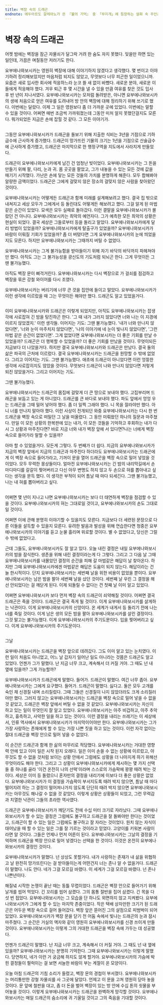 ```yaml
---
title: 벽장 속의 드래곤
endnote: 에두아르도 갈레아노가 쓴 『불의 기억』 중 「무지개」에 등장하는 설화 속 주인공이다. 난쟁이들의 습격을 받아 머리만 남은 요부에나와보시카는 무지개가 되기로 결정했다.
---
```


# 벽장 속의 드래곤

어젯 밤에는 벽장을 잠근 자물쇠가 달그락 거려 한 숨도 자지 못했다. 잊을만 하면 있는 일인데, 가끔은 며칠동안 저러기도 한다.

요부에나와보시카는 영원히 벽장에 대해 이야기하지 않겠다고 생각했다. 몇 번이고 이야기하려 정리해보았지만 마음처럼 되지도 않았고, 무엇보다 너무 피곤한 일이었으니까. 요즘은 새로 입사한 회사에 적응하느라 눈코 뜰 새 없이 바빴다. 새로운 분야, 새로운 이들에게 적응해야 했다. 겨우 퇴근 후 몇 시간을 낼 수 있을 만큼 여유를 찾은 것도 입사 후 반 년이 지나서였다. 요부에나와보시카는 모처럼 돌려받은, 아니면 요부에나와보시카의 생에 처음으로 얻은 여유를 도려내어 방 안의 벽장에 대해 정리하기 위해 쓰기로 했다. 이번에는 달랐다. 이제 그 일은 영원보다 좀 더 가까운 곳에 있었다. 이번에는 말할 수 있을 것이다. 어쩌면 매번 조금씩 가까워졌는데 그동안 미처 알지 못했던걸지도 모른다. 뭐가되었든 지금은 손에 잡힐 것 같다. 그 모든 이야기가.

##

그동안 요부에나와보시카가 드래곤을 돌보기 위해 지출한 식비는 3년을 기점으로 기하급수에 근사하게 증가했다. 드래곤이 망가뜨린 기물의 크기는 1년을 기점으로 산술급수에 근사하게 증가했고, 드래곤은 마지막으로 한 행정구역을 지도에서 사라지게 만들었다.

드래곤이 요부에나와보시카에게 남긴 건 엄청난 빚이었다. 요부에나와보시카는 그 돈을 만들기 위해 팔, 다리, 눈과 귀. 몸 곳곳을 팔았고, 그가 내놓을 수 있는 모든 것에 값을 매기기 시작했다. 가난은 손에 닿는 모든 것들의 가치를 분명하게 해준다. 모두 합해봐야 알량한 금액이었다. 드래곤은 그에게 걸맞지 않은 장소의 걸맞지 않은 사람을 찾아왔던 것이다.

요부에나와보시카는 어떻게든 드래곤과 함께 미래를 설계해보려고 했다. 결국 집 밖으로 내쳐지고 세상 모두가 그에게서 등 돌린대도 어떻게든 해보려고 했다. 그걸 알게 된 마법같은 순간이 있었다. 모색은 모두 실패로 돌아갔다. 이런 결말을 요부에나와보시카가 몰랐던 건 아니다. 요부에나와보시카는 최악의 예언자다. 그가 예측한 모든 최악의 상황은 현실이 되었다. 결국 세상은 그들로부터 등을 돌리고 말았다. 요부에나와보시카에게 달리 방법이 있었을까? 요부에나와보시카에게 탈출구가 있었을까? 요부에나와보시카가 바람이 이뤄질 기회가 있었을까? 좀 더 버텼다면 그게 요부에나와보시카의 눈에 띄었을지도 모른다. 하지만 요부에나와보시카는 그때까지 버틸 수 없었다.

요부에나와보시카는 그게 불가능함을 받아들이기 위해 자기 바닥의 바닥까지 파헤쳐야만 했다. 아직도 그는 그 불가능성을 광신도의 기도처럼 되뇌곤 한다. 그게 무엇이든 그땐 불가능했다. 

아직도 벽장 문이 삐걱거린다. 요부에나와보시카는 다시 벽장으로 가 걸쇠를 점검하고 벽장을 묶은 강철 와이어를 다시 조였다.

요부에나와보시카는 버리기에 너무 큰 것을 집안에 들이고 말았다. 요부에나와보시카가 이런 생각에 이르렀을 때 그는 무엇이든 해야만 했다. 드래곤도 알고 있었을거다.

## 

이미 요부에나와보시카와 드래곤은 이렇게 되었지만, 아직도 요부에나와보시카는 잡생각에 사로잡혀 긴 밤을 탕진하곤 한다. '그 때 내가 그러지 않았다면 너와 나는 이 지경에 이르지 않았겠지.' 이런 생각들. 이어지는 기도: 그땐 불가능했다. '내가 너와 만나지 않았다면', '너와 눈이 마주치지 않았다면', '나의 이야기에 네 눈이 빛나지 않았다면', '그런 마법 같은 순간이 없었다면'. 그게 없었다면 요부에나와보시카는 더 좋은 기회를 만날 수 있었을까? 드래곤은 더 행복할 수 있었을까? 더 좋은 기회를 만났을 것이다. 무엇이되든 지금보다 더 나았을거다. 하지만 결국 요부에나와보시카와 드래곤은 만났다. 결국 둘의 삶은 파국의 근처에 이르렀다. 결국 요부에나와보시카는 드래곤을 원망할 수 밖에 없었다. 그리고 이어지는 기도. 그땐 불가능했다. 애초에 드래곤이 아니었다면 이런 엉뚱한 생각에 사로잡히지도 않았을 것이다. 무엇보다 드래곤이 나와 만나지 않았다면 저렇게 되진 않았을거다. 그리고 이어지는 기도.

그땐 불가능했다.

요부에나와보시카는 드래곤의 몸집에 걸맞게 더 큰 땅으로 보내야 했다. 고집부리며 드래곤을 보듬고 있는 게 아니었다. 드래곤를 큰 바다로 보내야 했다. 파도 앞에서 엉엉 우는 드래곤을 그때 밀어 넣어야 했다. 좀 더 일찍 그래야 했다. 니 목을 잘라야만 했다. 아니 너를 만나지 말아야 했다. 이런 사상이 전개되던 와중 요부에나와보시카는 다시 한 번 드래곤을 벽장 속으로 떠밀던 그 날을 떠올렸다. 그 동안 미뤄왔던 하나의 질문과 마주쳤다. 만일 이 모든 상황의 한복판에 있는 내가, 이 모든 것들을 기억하고 후회하는 내가 다시 그 상황과 마주친다면? 바로 지금 너와 내가 벽장 앞에 서 있다면?나는 너에게 벽장 속으로 들어가라 말할 수 있을까?

아마 할 수 있었을거다. 모든게 그렇다. 두 번째가 더 쉽다. 지금의 요부에나와보시카가 지금의 벽장 앞에서 지금의 드래곤과 마주친다 하더라도 요부에나와보시카는 드래곤에게 이 벽장 속으로 들어가라고, 기꺼이 문을 열어 드래곤을 벽장 속으로 밀어 넣었을 것이었다. 모두 무력한 몽상들이다. 얼마전 요부에나와보시카는 긴 밤의 내리막길에서 손 마디마디를 갈갈이 찢어버리고 다신 아무 변명도 하지 않고 두 손으로 혀를 뽑아내고 싶다는 생각을 문득 했다. 이 생각은 부적이 되어 틈날 때 마다 되세긴다. 그땐 불가능했고, 나는 내 혀를 뽑아버리고 싶다.

##

어쩌면 몇 년이 지나고 나면 요부에나와보시카는 보다 더 태연하게 벽장을 점검할 수 있을 것이다. 요부에나와보시카의 혀는 그대로일 것이고, 요부에나와보시카의 손도 그대로일 것이다.

어쩌면 이에 관해 분명히 이야기할 수 있을지도 모른다. 지금보다 더 세련된 문장으로 다른 이들을 설득할 수 있을지 모른다. 유려한 발음과 발성을 위해 연습한다면 청중은 요부에나와보시카의 이야기를 듣고 눈물 흘리며 위로할 것이다. 별 수 없었다고, 당신은 그럴 수 밖에 없었다고.

근데 그들도, 요부에나와보시카도 잘 알고 있다. 오늘 내린 결정은 내일 요부에나와보시카의 밤을 잠식한다. 생존을 위해 내린 결정이라는게 다 그렇다. 그리고 그 다음 날 그때 요부에나와보시카를 내몰았던 결정의 순간을 피해 갈 마법같은 해답이 날 찾아온다. 하지만 그때 요부에나와보시카에겐 마법같은 해답은 도움이 되지 않는다. 해답이라는 건 늘 한시적이다. 단지 요부에나와보시카는 세번째 날을 위한 비용이 없었을 뿐이다. 요부에나와보시카는 남은 밤을 팔아 세번째 날을 샀던 것이다. 세번째 날 우린 그 결정을 해선 안되었다는 걸 깨닫게 된다. 이제 되돌릴 수 없다는 건 첫째 날 이미 알고 있었다.

어쩌면 요부에나와보시카 보다 먼저 벽장 속의 드래곤이 쇠약해질 것이다. 어쩌면 결국 드래곤은 죽을 것이다. 드래곤은 결국 죽게 될 것이다. 이게 요부에나와보시카를 살게하는 낙관이다. 이게 요부에나와보시카의 신앙이다. 온 세계가 내게서 등 돌리기 전에 나는 너를 죽일 것이다. 이게 남은 생의 모든 밤을 팔아 요부에나와보시카를 살린 결정이다. 그것 말고는 불가능했다. 이게 요부에나와보시카의 주기도문이다. 입을 찢어버리고 싶다. 이게 요부에나와보시카의 주기도문이다.

##

그날

요부에나와보시카는 드래곤을 벽장 앞으로 데려갔다. 그도 이미 알고 있는 눈치였다. 이런 일이 처음도 아니었고, 어느 날 갑자기 일어난 일도 아니라는 것쯤은 드래곤도 알고 있었다. 언젠가 그가 말했다. 난 지금 너무 크고, 계속해서 더 커질 거야. 그 때도 넌 내 옆에 있을까? 그게 가능할까?

요부에나와보시카가 드래곤에게 말했다. 들어가. 드래곤이 말했다. 여긴 너무 좁아. 요부에나와보시카는 그에게 요구했다. 들어가. 드래곤이 말했다. 싫다고. 둘은 모두 고개를 숙인 채 신경질 내며 소리질렀다. 그때 그들은 신경질이 나지 않았더라도 크게 소리질러야만 했다. 그러지 않고는 요부에나와보시카는 드래곤을 벽장 속으로 밀어 넣을 수 없을 것 같았고, 드래곤은 벽장 앞에서 버틸 수 없을 것 같았다. 요부에나와보시카는 자신이 하고 있는 일이 무엇인지 잘 알고 있었다. 요부에나와보시카는 아주 비겁하고, 아주 추악하고, 흉측하고, 사악한 일을 하고 있는 것이다. 이런 결정을 내리는 쓰레기는 이 세상에서, 인류 역사에서 요부에나와보시카가 마지막이어야만 한다. 요부에나와보시카는 그가 가장 사랑하는 존재에게 할 수 있는 가장 나쁜 짓을 하고 있는 것이다. 이런 자각 없이는 절대 드래곤을 벽장 안으로 밀어 넣을 수 없었다.

이 순간은 드래곤과 함께 한 삶의 마무리로 적당했다. 요부에나와보시카는 거대한 영향력 안에 있고 이미 일은 시작 된지 오래다. 일은 이미 손쓸 수 없는 상황에 이르렀고, 아무것도 할 수 없을 것처럼 보이는 상황 안에서 그럼에도 상황을 더 나아지게 하기 위해선 무엇이라도 해야 한다. 그리고 그 상황이 요부에나와보시카에게 제시하는 몇 가지 선택들 중 하나를 골라 '이건 온전히 나의 선택'이라며 스스로의 가슴팍에 꽝꽝 때려 박는 것이다. 세상은 이미 등 돌렸으니 혼자만의 결정을 내리기에 이보다 더 좋은 상황은 없었다. 요부에나와보시카가 이 결정을 가슴팍이 부서지도록 때려 박지 않으면, 틈날 때 마다 떨어지려 하는 그 결정이 떨어져나가지 않도록 단단히 때려 박지 않으면 요부에나와보시카는 아무것도 해나갈 수 없을 것 같았다. 이렇게 상황은 상황들이 되었고, 그런 무력감과 치열한 낙관이 그들의 초라한 역사였다.

드래곤은 요부에나와보시카가 깨닫기도 전에 수십 미터 크기로 자라났다. 그때 요부에나와보시카가 할 수 있는 결정은 그럼에도 불구하고 드래곤을 잘 돌봐야만 한다는 것이었고, 드래곤이 할 수 있는 일은 그럼에도 불구하고 잘 자라는 것이었다. 원치 않는 자식이 태어났을 때 할 수 있는 일은 그를 잘 기르는 것이라고 믿었다. 고양이를 키워본 사람이라면 알 것이다. 그들은 언제나 먼저 어른이 된다.  요부에나와보시카는 그날의 결정을 기억하며 드래곤을 벽장 안으로 밀어 넣겠다는 선택을 한 것이다. 이것은 온전히 요부에나와보시카의 결정인 것이다.

요부에나와보시카가 말했다. 넌 상상도 못할거다. 내가 사랑하는 존재가 내 삶을 위협하고 날 완전히 망가뜨린다는 걸 받아들이는게 어떤건지 너는 존나 알 수 없을거다. 드래곤이 말했다. 나도 안다. 네가 그걸 모르길 바랬다. 이 세계가 그걸 모르길 바랬다. 넌 존나 나쁜년이다.

해질녘 시작한 논쟁이 끝난 때는 동틀 무렵이었다. 드래곤은 벽장 안으로 들어가기 위해 날개를 씹어 먹었다. 긴 꼬리를 씹어 삼켰다. 그의 몸통 절반을 집어 삼켰다. 긴 목을 다섯 번 접었다. 요부에나와보시카는 그 모습을 단 하나도 외면하지 않고 지켜봤다. 요부에나와보시카가 그에게 할 수 있는 마지막 존중이었다. 작은 택배 상자만한 크기가 된 드래곤은 어두운 벽장 속으로 걸어 들어갔다. 벽장 앞은 뜯어진 그의 살점으로 피범벅이 되어 있었다. 요부에나와보시카가 벽장 문을 닫기 전 어둠 속에서 빛나는 드래곤의 눈과 잠시 마주쳤다. 그 순간은 거실의 액자와 같이 영원히 요부에나와보시카를 신경 쓰이게 만들 것이다. 요부에나와보시카는 이렇게 그의 거대한 드래곤을 벽장 속에 가두는 데 성공했다.

언젠가 드래곤이 말했다. 난 지금 너무 크고, 계속해서 더 커질 거야. 그 때도 넌 내 옆에 있을까? 요부에나와보시카는 분명히 기억한다. 그때 요부에나와보시카는 이렇게 말했다. 당연하지, 네가 이런 거 궁금해 하지도 않게 할거야. 요부에나와보시카의 가슴에 박힌 결정들이 펄럭이는 걸 보면 서늘한 바람이 부는 계절이 온 모양이다.

오늘 아침 드래곤의 기침 소리가 들렸고, 벽장 문의 경첩이 부서졌다. 요부에나와보시카는 머리통만한 강철 자물쇠를 사 그곳에 달았다. 언제고 이 문을 고쳐 영원히 닫아 놓을 것이다. 문 앞에 철판을 대고, 좀 더 돈을 벌어 벽장이 있는 방 안에 수십 톤의 쇳물을 부어놓을 것이다. 이렇게 요부에나와보시카는 드래곤을 완벽하게 망각할 것이다. 요부에나와보시카는 매일 드래곤의 숨소리에 귀 기울일 것이고 그의 죽음을 기대할 것이다.